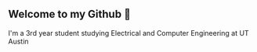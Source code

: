 ## Welcome to my Github 👋

I'm a 3rd year student studying Electrical and Computer Engineering at UT Austin
